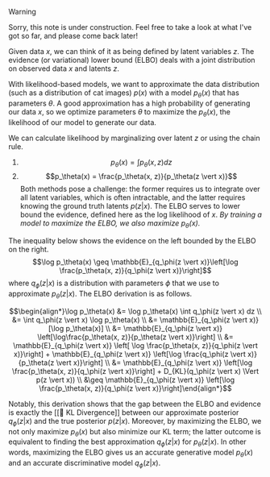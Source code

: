 > [!warning]
> Sorry, this note is under construction. Feel free to take a look at what I've got so far, and please come back later!

Given data $x$, we can think of it as being defined by latent variables $z$. The evidence (or variational) lower bound (ELBO) deals with a joint distribution on observed data $x$ and latents $z$.

With likelihood-based models, we want to approximate the data distribution (such as a distribution of cat images) $p(x)$ with a model $p_\theta(x)$ that has parameters $\theta$. A good approximation has a high probability of generating our data $x$, so we optimize parameters $\theta$ to maximize the $p_\theta(x)$, the likelihood of our model to generate our data.

We can calculate likelihood by marginalizing over latent $z$ or using the chain rule.
1. $$p_\theta(x) = \int p_\theta(x, z) dz$$
2. $$p_\theta(x) = \frac{p_\theta(x, z)}{p_\theta(z \vert x)}$$
Both methods pose a challenge: the former requires us to integrate over all latent variables, which is often intractable, and the latter requires knowing the ground truth latents $p(z|x)$. The ELBO serves to lower bound the evidence, defined here as the log likelihood of $x$. *By training a model to maximize the ELBO, we also maximize $p_\theta(x)$.*

The inequality below shows the evidence on the left bounded by the ELBO on the right. $$\log p_\theta(x) \geq \mathbb{E}_{q_\phi(z \vert x)}\left[\log \frac{p_\theta(x, z)}{q_\phi(z \vert x)}\right]$$
where $q_\phi(z \vert x)$ is a distribution with parameters $\phi$ that we use to approximate $p_\theta(z \vert x)$. The ELBO derivation is as follows.

$$\begin{align*}\log p_\theta(x) &= \log p_\theta(x) \int q_\phi(z \vert x) dz \\ &= \int q_\phi(z \vert x) \log p_\theta(x) \\ &= \mathbb{E}_{q_\phi(z \vert x)}[\log p_\theta(x)] \\ &= \mathbb{E}_{q_\phi(z \vert x)} \left[\log\frac{p_\theta(x, z)}{p_\theta(z \vert x)}\right] \\ &= \mathbb{E}_{q_\phi(z \vert x)} \left[ \log \frac{p_\theta(x, z)}{q_\phi(z \vert x)}\right] + \mathbb{E}_{q_\phi(z \vert x)} \left[\log \frac{q_\phi(z \vert x)}{p_\theta(z \vert x)}\right] \\ &= \mathbb{E}_{q_\phi(z \vert x)} \left[\log \frac{p_\theta(x, z)}{q_\phi(z \vert x)}\right] + D_{KL}(q_\phi(z \vert x) \Vert p(z \vert x)) \\ &\geq \mathbb{E}_{q_\phi(z \vert x)} \left[\log \frac{p_\theta(x, z)}{q_\phi(z \vert x)}\right]\end{align*}$$

Notably, this derivation shows that the gap between the ELBO and evidence is exactly the [[📏 KL Divergence]] between our approximate posterior $q_\phi(z \vert x)$ and the true posterior $p(z \vert x)$. Moreover, by maximizing the ELBO, we not only maximize $p_\theta(x)$ but also minimize our KL term; the latter outcome is equivalent to finding the best approximation $q_\phi(z \vert x)$ for $p_\theta(z \vert x)$. In other words, maximizing the ELBO gives us an accurate generative model $p_\theta(x)$ and an accurate discriminative model $q_\phi(z \vert x)$.